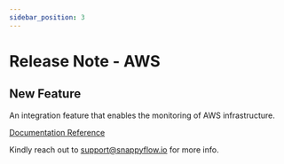 ```yaml
---
sidebar_position: 3 
---
```

 # Release Note - AWS
## New Feature

An integration feature that enables the monitoring of AWS infrastructure.

[Documentation Reference](/docs/sidebar-sf-selfhosted-turbo/Integrations/plugin/aws)

Kindly reach out to [support@snappyflow.io](mailto:support@snappyflow.io) for more info.

 
